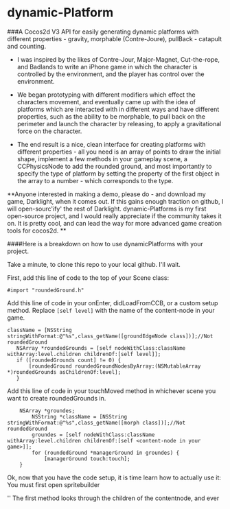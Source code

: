dynamic-Platform
================

###A Cocos2d V3 API for easily generating  dynamic platforms with different properties - gravity, morphable (Contre-Joure),  pullBack - catapult and counting. 

- I was inspired by the likes of Contre-Jour, Major-Magnet, Cut-the-rope, and Badlands to write an iPhone game in which the character is controlled by the environment, and the player has control over the environment. 

- We began prototyping with different modifiers which effect the characters movement, and eventually came up with the idea of platforms which are interacted with in different ways and have different properties, such as the ability to be morphable, to pull back on the perimeter and launch the character by releasing, to apply a gravitational force on the character. 

- The end result is a nice, clean interface for creating platforms with different properties - all you need is an array of points to draw the initial shape, implement a few methods in your gameplay scene, a CCPhysicsNode to add the rounded ground, and most importantly to specify the type of platform by setting the property of the first object in the array to a number - which corresponds to the type. 

**Anyone interested in making a demo, please do - and download my game, Darklight, when it comes out. If this gains enough traction on github, I will open-sourc'ify' the rest of Darklight. dynamic-Platforms is my first open-source project, and I would really appreciate if the community takes it on. It is pretty cool, and can lead the way for more advanced game creation tools for cocos2d. **

####Here is a breakdown on how to use dynamicPlatforms with your project. 

Take a minute, to clone this repo to your local github. I'll wait. 

First, add this line of code to the top of your Scene class:


    #import "roundedGround.h"


Add this line of code in your onEnter, didLoadFromCCB, or a custom setup method. Replace <code>[self level]</code> with the name of the content-node in your game. 

    className = [NSString stringWithFormat:@"%s",class_getName([groundEdgeNode class])];//Not roundedGround
       NSArray *roundedGrounds = [self nodeWithClass:className withArray:level.children childrenOf:[self level]];
       if ([roundedGrounds count] != 0) {
           [roundedGround roundedGroundNodesByArray:(NSMutableArray *)roundedGrounds asChildrenOf:level];
       }
   


Add this line of code in your touchMoved method in whichever scene you want to create roundedGrounds in. 
``` 
    NSArray *groundes;
        NSString *className = [NSString stringWithFormat:@"%s",class_getName([morph class])];//Not roundedGround
        groundes = [self nodeWithClass:className withArray:level.children childrenOf:[self <content-node in your      game>]];
        for (roundedGround *managerGround in groundes) {
            [managerGround touch:touch];
    }
```

Ok, now that you have the code setup, it is time learn how to actually use it:
You must first open spritebuilder 


''
  The first method looks through the children of the contentnode, and ever
